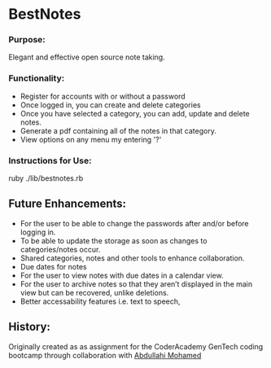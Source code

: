 # BestNotes

### Purpose: 
Elegant and effective open source note taking.

### Functionality:

- Register for accounts with or without a password
- Once logged in, you can create and delete categories
- Once you have selected a category, you can add, update and delete notes.
- Generate a pdf containing all of the notes in that category.
- View options on any menu my entering '?'

### Instructions for Use:
ruby ./lib/bestnotes.rb

## Future Enhancements:
- For the user to be able to change the passwords after and/or before logging in.
- To be able to update the storage as soon as changes to categories/notes occur.
- Shared categories, notes and other tools to enhance collaboration.
- Due dates for notes
- For the user to view notes with due dates in a calendar view.
- For the user to archive notes so that they aren’t displayed in the main view but can be recovered, unlike deletions.
- Better accessability features i.e. text to speech,

## History:
Originally created as as assignment for the CoderAcademy GenTech coding bootcamp through collaboration with [Abdullahi Mohamed](https://github.com/absmohamed)
